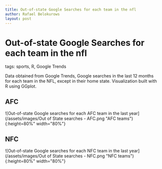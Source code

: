 ```yaml
---
title: Out-of-state Google Searches for each team in the nfl
author: Rafael Belokurows
layout: post
---
```


# Out-of-state Google Searches for each team in the nfl

tags: sports, R, Google Trends

Data obtained from Google Trends, Google searches in the last 12 months for each team in the NFL, except in their home state.
Visualization built with R using GGplot.
## AFC

![Out-of-state Google searches for each AFC team in the last year](/assets/images/Out of State searches - AFC.png "AFC teams"){:height=80%" width="80%"} 

## NFC
![Out-of-state Google searches for each NFC team in the last year](/assets/images/Out of State searches - NFC.png "NFC teams"){:height=80%" width="80%"} 




